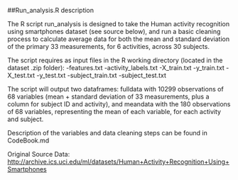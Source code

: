 ##Run_analysis.R description

The R script run_analysis is designed to take the Human activity recognition using smartphones dataset (see source below), and run a basic cleaning process to calculate average data
for both the mean and standard deviation of the primary 33 measurements, for 6 activities, across 30 subjects.

The script requires as input files in the R working directory (located in the dataset .zip folder):
-features.txt
-activity_labels.txt
-X_train.txt
-y_train.txt
-X_test.txt
-y_test.txt
-subject_train.txt
-subject_test.txt

The script will output two dataframes: fulldata with 10299 observations of 68 variables (mean + standard deviation of 33 measurements, plus a column for subject ID and activity),
and meandata with the 180 observations of 68 variables, representing the mean of each variable, for each activity and subject.

Description of the variables and data cleaning steps can be found in CodeBook.md

Original Source Data:
http://archive.ics.uci.edu/ml/datasets/Human+Activity+Recognition+Using+Smartphones